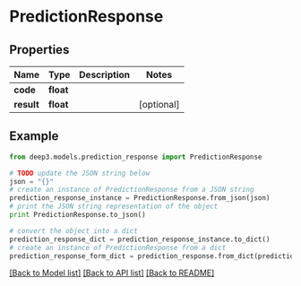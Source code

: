 # PredictionResponse


## Properties
Name | Type | Description | Notes
------------ | ------------- | ------------- | -------------
**code** | **float** |  | 
**result** | **float** |  | [optional] 

## Example

```python
from deep3.models.prediction_response import PredictionResponse

# TODO update the JSON string below
json = "{}"
# create an instance of PredictionResponse from a JSON string
prediction_response_instance = PredictionResponse.from_json(json)
# print the JSON string representation of the object
print PredictionResponse.to_json()

# convert the object into a dict
prediction_response_dict = prediction_response_instance.to_dict()
# create an instance of PredictionResponse from a dict
prediction_response_form_dict = prediction_response.from_dict(prediction_response_dict)
```
[[Back to Model list]](../README.md#documentation-for-models) [[Back to API list]](../README.md#documentation-for-api-endpoints) [[Back to README]](../README.md)


